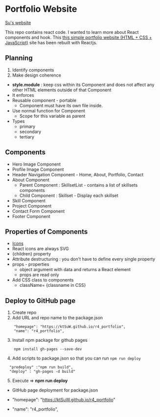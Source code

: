 # Portfolio Website
[Su's website](https://ktsuw.github.io/r4_portfolio/)

This repo contains react code. I wanted to learn more about React components and hook. This [this simple portfolio website (HTML + CSS + JavaScript)](https://ktsuw.github.io/portfolio/) site has been rebuilt with Reactjs.

## Planning

1. Identify components 
2. Make design coherence 
- **style.module** : keep css within its Component and does not affect any other HTML elements outside of that Component 
- It enforces 
- Reusable component - portable 
  - Component must have its own file inside.
- Use normal function for Component 
  - Scope for this variable as parent
- Types
  - primary
  - secondary
  - tertiary 

## Components 

- Hero Image Component
- Profile Image Component 
- Header Navigation Component - Home, About, Portfolio, Contact 
- About Component 
  - Parent Component : SkillsetList - contains a list of skillsets components
  - Child Component : Skillset - Display each skillset 
- Skill Component 
- Project Component 
- Contact Form Component 
- Footer Component 

## Properties of Components
- [Icons](https://react-icons.github.io/react-icons/search?q=bulb)
- React icons are always SVG
- {children} property
- Attribute destructuring : you don't have to define every single property 
- props - properties
  - object argument with data and returns a React element
  - props are read only 
- Add CSS class to components 
  - className= {classname in CSS}

## Deploy to GitHub page

1. Create repo
2. Add URL and repo name to the package.json

  ```
      "homepage": "https://ktSuW.github.io/r4_portfolio",
      "name": "r4_portfolio",
  ```
3. Install npm package for github pages

  ``` 
      npm install gh-pages --save-dev
  ```
4. Add scripts to package.json so that you can run `npm run deploy`

  ```
    "predeploy" :"npm run build",
    "deploy" : "gh-pages -d build"
  ```
5. Execute => **npm run deploy**

- GitHub page deployment for package.json

-  "homepage": "https://ktSuW.github.io/r4_portfolio"
- "name": "r4_portfolio",